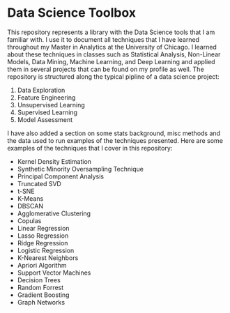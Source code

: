 # Data Science Toolbox

This repository represents a library with the Data Science tools that I am familiar with. I use it to document all techniques that I have learned throughout my Master in Analytics at the University of Chicago. I learned about these techniques in classes such as Statistical Analysis, Non-Linear Models, Data Mining, Machine Learning, and Deep Learning and applied them in several projects that can be found on my profile as well. The repository is structured along the typical pipline of a data science project: 
1. Data Exploration
2. Feature Engineering
3. Unsupervised Learning
4. Supervised Learning
5. Model Assessment

I have also added a section on some stats background, misc methods and the data used to run examples of the techniques presented. Here are some examples of the techniques that I cover in this repository:
- Kernel Density Estimation
- Synthetic Minority Oversampling Technique
- Principal Component Analysis
- Truncated SVD
- t-SNE
- K-Means
- DBSCAN
- Agglomerative Clustering
- Copulas
- Linear Regression
- Lasso Regression
- Ridge Regression
- Logistic Regression
- K-Nearest Neighbors
- Apriori Algorithm
- Support Vector Machines
- Decision Trees
- Random Forrest
- Gradient Boosting
- Graph Networks

